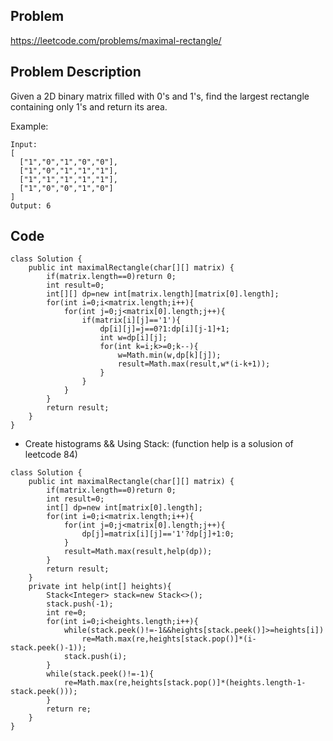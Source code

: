 ## Problem

https://leetcode.com/problems/maximal-rectangle/

## Problem Description

Given a 2D binary matrix filled with 0's and 1's, find the largest rectangle containing only 1's and return its area.

Example:

```
Input:
[
  ["1","0","1","0","0"],
  ["1","0","1","1","1"],
  ["1","1","1","1","1"],
  ["1","0","0","1","0"]
]
Output: 6
```

## Code

```
class Solution {
    public int maximalRectangle(char[][] matrix) {
        if(matrix.length==0)return 0;
        int result=0;
        int[][] dp=new int[matrix.length][matrix[0].length];
        for(int i=0;i<matrix.length;i++){
            for(int j=0;j<matrix[0].length;j++){
                if(matrix[i][j]=='1'){
                    dp[i][j]=j==0?1:dp[i][j-1]+1;
                    int w=dp[i][j];
                    for(int k=i;k>=0;k--){
                        w=Math.min(w,dp[k][j]);
                        result=Math.max(result,w*(i-k+1));
                    }
                }
            }
        }
        return result;
    }
}
```

- Create histograms && Using Stack: (function help is a solusion of leetcode 84)

```
class Solution {
    public int maximalRectangle(char[][] matrix) {
        if(matrix.length==0)return 0;
        int result=0;
        int[] dp=new int[matrix[0].length];
        for(int i=0;i<matrix.length;i++){
            for(int j=0;j<matrix[0].length;j++){
                dp[j]=matrix[i][j]=='1'?dp[j]+1:0;
            }
            result=Math.max(result,help(dp));
        }
        return result;
    }
    private int help(int[] heights){
        Stack<Integer> stack=new Stack<>();
        stack.push(-1);
        int re=0;
        for(int i=0;i<heights.length;i++){
            while(stack.peek()!=-1&&heights[stack.peek()]>=heights[i])
                re=Math.max(re,heights[stack.pop()]*(i-stack.peek()-1));
            stack.push(i);
        }
        while(stack.peek()!=-1){
            re=Math.max(re,heights[stack.pop()]*(heights.length-1-stack.peek()));
        }
        return re;
    }
}
```
